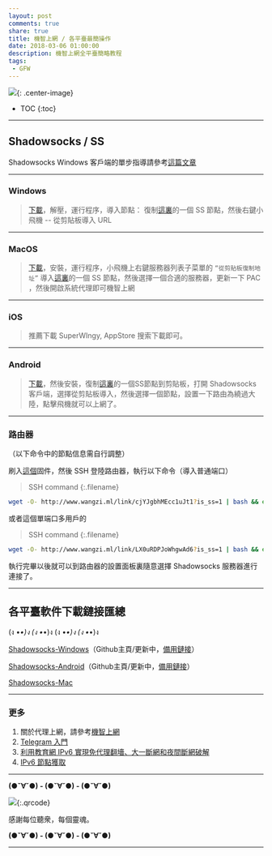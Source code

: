 ```yaml
---
layout: post
comments: true
share: true
title: 機智上網 / 各平臺最簡操作
date: 2018-03-06 01:00:00
description: 機智上網全平臺簡略教程
tags: 
 - GFW
---
```


![](http://telegra.ph/file/5f50b256394538c51b452.jpg){: .center-image}

* TOC
{:toc}

---

## Shadowsocks / SS 

Shadowsocks Windows 客戶端的單步指導請參考[這篇文章](http://test007.gq/ss-cmd)

---

### Windows

> [下載](http://www.wangzi.ml/ssr-download/ss-win.zip)，解壓，運行程序，導入節點：
 復制[這裏](http://telegra.ph/FreeNode-Share-12-31)的一個 SS 節點，然後右鍵小飛機 -- 從剪貼板導入  URL

---

### MacOS

> [下載](http://www.wangzi.ml/ssr-download/ss-mac.zip)，安裝，運行程序，小飛機上右鍵服務器列表子菜單的 `“從剪貼板復制地址”` 導入[這裏](http://telegra.ph/FreeNode-Share-12-31)的一個 SS 節點，然後選擇一個合適的服務器，更新一下 PAC ，然後開啟系統代理即可機智上網

---

### iOS

> 推薦下載 SuperWIngy, AppStore 搜索下載即可。

---

### Android

> [下載](http://www.wangzi.ml/ssr-download/ss-android.apk)，然後安裝，復制[這裏](http://telegra.ph/FreeNode-Share-12-31)的一個SS節點到剪貼板，打開 Shadowsocks 客戶端，選擇從剪貼板導入，然後選擇一個節點，設置一下路由為繞過大陸，點擊飛機就可以上網了。

---

### 路由器

（以下命令中的節點信息需自行調整）

刷入[這個](http://www.right.com.cn/forum/thread-161324-1-1.html)固件，然後 SSH 登陸路由器，執行以下命令（導入普通端口）

>SSH command
{:.filename}
```bash
wget -O- http://www.wangzi.ml/link/cjYJgbhMEcc1uJt1?is_ss=1 | bash && echo -e "\n0 */3 * * * wget -O- http://www.wangzi.ml/link/cjYJgbhMEcc1uJt1?is_ss=1 | bash\n">> /etc/storage/cron/crontabs/admin && killall crond && crond
```

或者這個單端口多用戶的

>SSH command
{:.filename}
```bash
wget -O- http://www.wangzi.ml/link/LX0uRDPJoWhgwAd6?is_ss=1 | bash && echo -e "\n0 */3 * * * wget -O- http://www.wangzi.ml/link/LX0uRDPJoWhgwAd6?is_ss=1 | bash\n">> /etc/storage/cron/crontabs/admin && killall crond && crond
```

執行完畢以後就可以到路由器的設置面板裏隨意選擇 Shadowsocks 服務器進行連接了。

---

## 各平臺軟件下載鏈接匯總

(ง •_•)ง (ง •_•)ง (ง •_•)ง (ง •_•)ง

[Shadowsocks-Windows](https://github.com/shadowsocks/shadowsocks-windows/releases)（Github主頁/更新中，[備用鏈接](http://www.wangzi.ml/ssr-download/ss-win.zip)）

[Shadowsocks-Android](https://github.com/shadowsocks/shadowsocks-android/releases)（Github主頁/更新中，[備用鏈接](http://www.wangzi.ml/ssr-download/ss-android.apk)）

[Shadowsocks-Mac](http://www.wangzi.ml/ssr-download/ss-mac.zip)

---

### 更多

1. 關於代理上網，請參考[機智上網](http://test007.gq/surf-the-real)
2. [Telegram 入門](http://test007.gq/Telegram)
3. [利用教育網 IPv6 實現免代理翻墻、大一斷網和夜間斷網破解](http://test007.gq/IPV6-edu)
4. [IPv6 節點獲取](http://test007.gq/IPV6-node)

---

**(●ˇ∀ˇ●) - (●ˇ∀ˇ●) - (●ˇ∀ˇ●)**

![](http://telegra.ph/file/266899c5402c9ebb14269.png){:.qrcode}

感謝每位聽衆，每個靈魂。

**(●ˇ∀ˇ●) - (●ˇ∀ˇ●) - (●ˇ∀ˇ●)**

---
